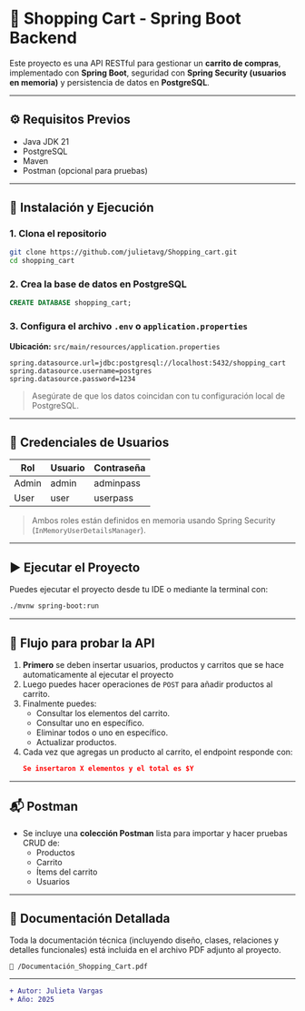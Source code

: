 # 🛒 Shopping Cart - Spring Boot Backend

Este proyecto es una API RESTful para gestionar un **carrito de compras**, implementado con **Spring Boot**, seguridad con **Spring Security (usuarios en memoria)** y persistencia de datos en **PostgreSQL**.

---
## ⚙️ Requisitos Previos

- Java JDK 21
- PostgreSQL
- Maven
- Postman (opcional para pruebas)

---

## 🔧 Instalación y Ejecución

### 1. Clona el repositorio

```bash
git clone https://github.com/julietavg/Shopping_cart.git
cd shopping_cart
```

### 2. Crea la base de datos en PostgreSQL

```sql
CREATE DATABASE shopping_cart;
```

### 3. Configura el archivo `.env` o `application.properties`

**Ubicación:** `src/main/resources/application.properties`

```properties
spring.datasource.url=jdbc:postgresql://localhost:5432/shopping_cart
spring.datasource.username=postgres
spring.datasource.password=1234
```

> Asegúrate de que los datos coincidan con tu configuración local de PostgreSQL.

---

## 🔐 Credenciales de Usuarios

| Rol   | Usuario | Contraseña |
|-------|---------|------------|
| Admin | admin   | adminpass  |
| User  | user    | userpass   |

> Ambos roles están definidos en memoria usando Spring Security (`InMemoryUserDetailsManager`).

---

## ▶️ Ejecutar el Proyecto

Puedes ejecutar el proyecto desde tu IDE o mediante la terminal con:

```bash
./mvnw spring-boot:run
```

---

## 🔁 Flujo para probar la API

1. **Primero** se deben insertar usuarios, productos y carritos que se hace automaticamente al ejecutar el proyecto
2. Luego puedes hacer operaciones de `POST` para añadir productos al carrito.
3. Finalmente puedes:
   - Consultar los elementos del carrito.
   - Consultar uno en específico.
   - Eliminar todos o uno en específico.
   - Actualizar productos.
4. Cada vez que agregas un producto al carrito, el endpoint responde con:
   ```json
   Se insertaron X elementos y el total es $Y
   ```

---

## 📬 Postman

- Se incluye una **colección Postman** lista para importar y hacer pruebas CRUD de:
  - Productos
  - Carrito
  - Ítems del carrito
  - Usuarios

---

## 📄 Documentación Detallada

Toda la documentación técnica (incluyendo diseño, clases, relaciones y detalles funcionales) está incluida en el archivo PDF adjunto al proyecto.

```
📄 /Documentación_Shopping_Cart.pdf
```

---

```diff
+ Autor: Julieta Vargas
+ Año: 2025
```
